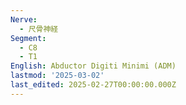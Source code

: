 ```yaml
---
Nerve:
  - 尺骨神経
Segment:
  - C8
  - T1
English: Abductor Digiti Minimi (ADM)
lastmod: '2025-03-02'
last_edited: 2025-02-27T00:00:00.000Z
---
```



